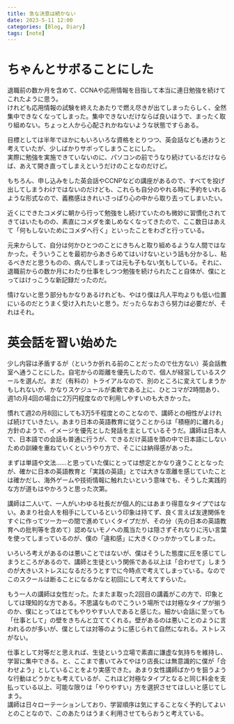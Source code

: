 ```yaml
---
title: 急な決意は続かない
date: 2023-5-11 12:00
categories: [Blog, Diary]
tags: [note]
---
```


# ちゃんとサボることにした
退職前の数か月を含めて、CCNAや応用情報を目指して本当に連日勉強を続けてこれたように思う。  
けれども応用情報の試験を終えたあたりで燃え尽きが出てしまったらしく、全然集中できなくなってしまった。集中できないだけならば良いほうで、まったく取り組めない。ちょっと人から心配されかねないような状態ですらある。

目標としては半年でほかにもいろいろな資格をとりつつ、英会話なども通おうと考えていたが、少しばかりサボってしまうことにした。  
実際に勉強を実施できていないのに、パソコンの前でうなり続けているだけならば、あえて開き直ってしまえというだけのことなのだけど。

もちろん、申し込みをした英会話やCCNPなどの講座があるので、すべてを投げ出してしまうわけではないのだけども、これらも自分のやれる時に予約をいれるような形式なので、義務感はきれいさっぱり心の中から取り去ってしまいたい。

近くにできたコメダに朝から行って勉強をし続けていたのも微妙に習慣化されてきてはいたものの、素直にコメダを楽しめなくなってきたので、ここ数日はあえて「何もしないためにコメダへ行く」といったことをわざと行っている。

元来からして、自分は何かひとつのことにきちんと取り組めるような人間ではなかった。そういうことを最初からあきらめてはいけないという話も分かるし、粘るべきだと思うものの、病んでしまっては元も子もない気もしている。それに、退職前からの数か月にわたり仕事をしつつ勉強を続けられたこと自体が、僕にとってはけっこうな新記録だったのだ。

情けないと思う部分もかなりあるけれども、やはり僕は凡人平均よりも低い位置にいるのだとうまく受け入れたいと思う。だったらなおさら努力は必要だが、それはそれ。

# 英会話を習い始めた

少し内容は矛盾するが（というか折れる前のことだったので仕方ない）英会話教室へ通うことにした。自宅からの距離を優先したので、個人が経営しているスクールを選んだ。まだ（有料の）トライアルなので、別のところに変えてしまうかもしれないが、かなりスケジュールが柔軟である上に、ひとコマが2時間あり、週1の月4回の場合に2万円程度なので利用しやすいのも大きかった。

慣れて週2の月8回にしても3万5千程度とのことなので、講師との相性がよければ続けていきたい。あまり日本の英語教育に従うことからは「積極的に離れる」方針のようで、イメージを優先とした発話を主としているそうだ。講師は日本人で、日本語での会話も普通に行うが、できるだけ英語を頭の中で日本語にしないための訓練を重ねていくというやり方で、そこには納得感があった。

まずは単語や文法……と思っていた僕にとっては想定とかなり違うこととなったが、確かに日本の英語教育と「実践の英語」とでは大きな乖離を感じていたことは確かだし、海外ゲームや技術情報に触れたいという意味でも、そうした実践的な方が道もはやかろうと思った次第。

講師は二人いて、一人がいわゆる社長だが個人的にはあまり得意なタイプではない。あまり社会人を相手にしているという印象は持てず、良く言えば友達関係をすぐに作ってツーカーの間で進めていくタイプだが、その分（先の日本の英語教育への批判等を含めて）認めないモノへの風当たりは隠さずそれなりに汚い言葉を使ってしまっているのが、僕の「違和感」に大きくひっかかってしまった。

いろいろ考えがあるのは悪いことではないが、僕はそうした態度に圧を感じてしまうところがあるので、講師と生徒という関係である以上は「合わせて」しまうのが大きいストレスになるだろうとすでに今時点で考えてしまっている。なのでこのスクールは断ることになるかなと初回にして考えてすらいた。

もう一人の講師は女性だった。たまたま取った2回目の講義がこの方で、印象としては理知的な方である。不思議なものでこういう場所では対極なタイプが揃うのか、僕にとってはとてもやりやすい人であると感じた。細かい会話に至っても「仕事として」の壁をきちんと立ててくれる。壁があるのは悪いことのように言われるのが多いが、僕としては対等のように感じられて自然になれる。ストレスがない。

仕事として対等だと思えれば、生徒という立場で素直に謙虚な気持ちを維持し、学習に集中できる。と、ここまで書いてみてやはり店長には無意識的に僕が「合わせよう」としていることをより実感できた。あまり女性講師ばかりを狙うような行動はどうかとも考えているが、これほど対極なタイプとなると同じ料金を支払っている以上、可能な限りは「やりやすい」方を選択させてほしいと感じてしまう。  
講師は日々ローテーションしており、学習順序は気にすることなく予約してよいとのことなので、このあたりはうまく利用させてもらおうと考えている。
